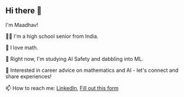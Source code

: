 ## Hi there 👋

I'm Maadhav!

👨‍🎓 I'm a high school senior from India.

🖤 I love math.

🌱 Right now, I'm studying AI Safety and dabbling into ML.

🤔 Interested in career advice on mathematics and AI - let's connect and share experiences!

📫 How to reach me: [LinkedIn](https://www.linkedin.com/in/maadhav-bhatt/), [Fill out this form](https://forms.gle/Xno5kMhmPFK4E37f9)

<!--
**MaadhavBhatt/MaadhavBhatt** is a ✨ _special_ ✨ repository because its `README.md` (this file) appears on your GitHub profile.

Here are some ideas to get you started:

- 🔭 I’m currently working on ...
- 🌱 I’m currently learning ...
- 👯 I’m looking to collaborate on ...
- 🤔 I’m looking for help with ...
- 💬 Ask me about ...
- 📫 How to reach me: ...
- 😄 Pronouns: ...
- ⚡ Fun fact: ...
-->
